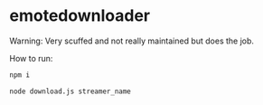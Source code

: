 # emotedownloader
Warning: Very scuffed and not really maintained but does the job.

How to run:

```bash
npm i
```

```bash
node download.js streamer_name
``` 

